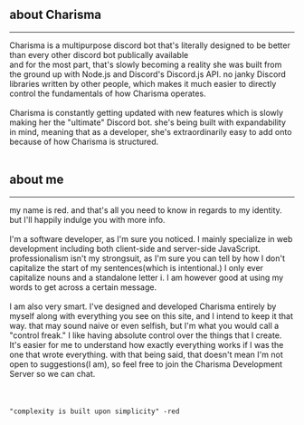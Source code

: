 ## about Charisma
* * *
Charisma is a multipurpose discord bot that's literally designed to be better than every other discord bot publically available\
and for the most part, that's slowly becoming a reality
she was built from the ground up with Node.js and Discord's Discord.js API.
no janky Discord libraries written by other people, which makes it much easier to directly control the fundamentals of how Charisma operates.\
<br>
Charisma is constantly getting updated with new features which is slowly making her the "ultimate" Discord bot. she's being built with expandability in mind,
meaning that as a developer, she's extraordinarily easy to add onto because of how Charisma is structured.\
<br>
## about me
* * *
my name is red. and that's all you need to know in regards to my identity. but I'll happily indulge you with more info.\
<br>
I'm a software developer, as I'm sure you noticed. I mainly specialize in web development including both client-side and server-side JavaScript.\
professionalism isn't my strongsuit, as I'm sure you can tell by how I don't capitalize the start of my sentences(which is intentional.) I only ever capitalize nouns and a standalone letter i. I am however good at using my words to get across a certain message.\
<br>
I am also very smart. I've designed and developed Charisma entirely by myself along with everything you see on this site, and I intend to keep it that way.
that may sound naive or even selfish, but I'm what you would call a "control freak." I like having absolute control over the things that I create.
It's easier for me to understand how exactly everything works if I was the one that wrote everything.
with that being said, that doesn't mean I'm not open to suggestions(I am), so feel free to join the Charisma Development Server so we can chat.\
<br>
<br>
<br>
`"complexity is built upon simplicity" -red`